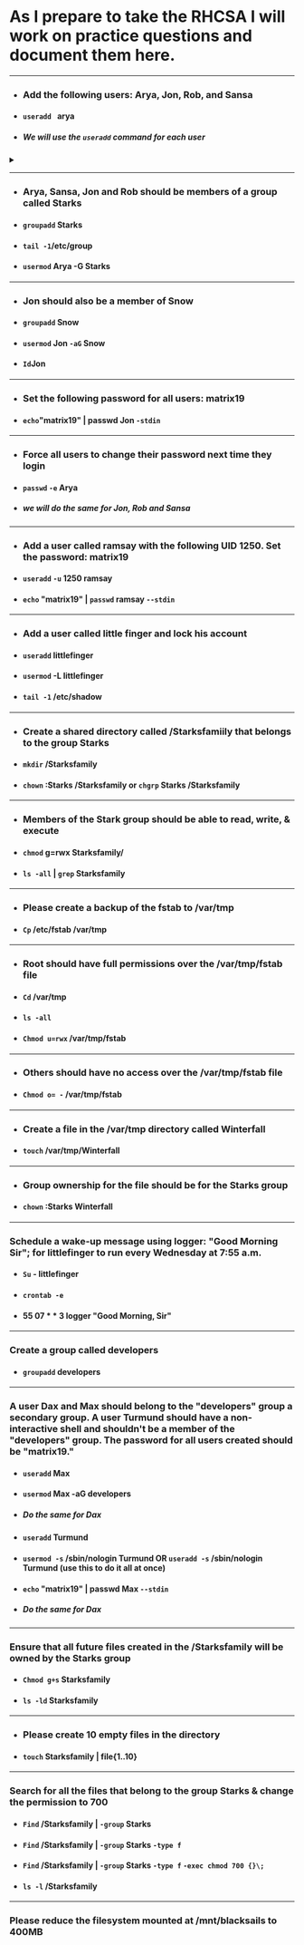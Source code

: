 # As I prepare to take the RHCSA I will work on practice questions and document them here.

---

- ### Add the following users: Arya, Jon, Rob, and Sansa
- #### ```useradd ``` arya
- ##### We will use the ```useradd``` command for each user

<details>
<summary></summary>

</details>

---
- ### Arya, Sansa, Jon and Rob should be members of a group called Starks
- #### ```groupadd``` Starks
- #### ```tail -1```/etc/group
- #### ```usermod``` Arya -G Starks

---
- ### Jon should also be a member of Snow
- #### ```groupadd``` Snow
- #### ```usermod``` Jon ```-aG``` Snow
- #### ```Id```Jon
---
- ### Set the following password for all users: matrix19
- #### ```echo```"matrix19" | passwd Jon ```-stdin```
---
- ### Force all users to change their password next time they login
- #### ```passwd``` ```-e``` Arya
- ##### we will do the same for Jon, Rob and Sansa
---
- ### Add a user called ramsay with the following UID 1250. Set the password: matrix19
- #### ```useradd``` ```-u``` 1250 ramsay
- #### ```echo``` "matrix19" | ```passwd``` ramsay ```--stdin```
---
- ### Add a user called little finger and lock his account
- #### ```useradd``` littlefinger
- #### ```usermod``` -L littlefinger
- #### ```tail -1``` /etc/shadow
---
- ### Create a shared directory called /Starksfamiily that belongs to the group Starks
- #### ```mkdir``` /Starksfamily
- #### ```chown``` :Starks /Starksfamily or ```chgrp``` Starks /Starksfamily
---
- ### Members of the Stark group should be able to read, write, & execute
- #### ```chmod``` g=rwx Starksfamily/
- #### ```ls -all``` | ```grep``` Starksfamily
---
- ### Please create a backup of the fstab to /var/tmp
- #### ```Cp``` /etc/fstab    /var/tmp
---
- ### Root should have full permissions over the /var/tmp/fstab file
- #### ```Cd``` /var/tmp
- #### ```ls -all```
- #### ```Chmod u=rwx``` /var/tmp/fstab
---
- ### Others should have no access over the /var/tmp/fstab file
- #### ```Chmod o= -``` /var/tmp/fstab
---
- ### Create a file in the /var/tmp directory called Winterfall
- #### ```touch``` /var/tmp/Winterfall 
---
- ### Group ownership for the file should be for the Starks group 
- #### ```chown``` :Starks Winterfall
---
### Schedule a wake-up message using logger: "Good Morning Sir"; for littlefinger to run every Wednesday at 7:55 a.m.
- #### ```Su``` - littlefinger
- #### ```crontab -e```
- #### 55 07 * * 3 logger "Good Morning, Sir"
---
### Create a group called developers 
- #### ```groupadd``` developers
---
### A user Dax and Max should belong to the "developers" group a secondary group. A user Turmund should have a non-interactive shell and shouldn't be a member of the "developers" group. The password for all users created should be "matrix19." 
- #### ```useradd``` Max
- #### ```usermod``` Max -aG developers 
- ##### Do the same for Dax
- #### ```useradd``` Turmund
- #### ```usermod -s``` /sbin/nologin Turmund OR ```useradd -s``` /sbin/nologin Turmund (use this to do it all at once) 
- #### ```echo``` "matrix19" | passwd Max ```--stdin``` 
- ##### Do the same for Dax
---
### Ensure that all future files created in the /Starksfamily will be owned by the Starks group
- #### ```Chmod g+s``` Starksfamily
- #### ```ls -ld``` Starksfamily
---
- ### Please create 10 empty files in the directory
- #### ```touch``` Starksfamily | file{1..10}
---
### Search for all the files that belong to the group Starks & change the permission to 700
- #### ```Find``` /Starksfamily | ```-group``` Starks
- #### ```Find``` /Starksfamily | ```-group``` Starks ```-type f```
- ####  ```Find``` /Starksfamily | ```-group``` Starks ```-type f``` ```-exec chmod 700 {}\;```
- #### ```ls -l``` /Starksfamily
---
### Please reduce the filesystem mounted at /mnt/blacksails to 400MB


  









